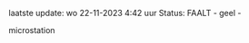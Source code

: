 laatste update: 
wo 22-11-2023  4:42   uur 
Status: FAALT - geel - 
<div class="service R">microstation</div>